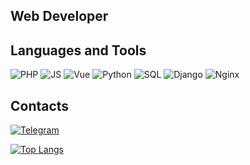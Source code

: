 ## Web Developer

## Languages and Tools

![PHP](https://img.shields.io/badge/-PHP-090909?style=for-the-badge&logo=php&logoColor=777BB4)
![JS](https://img.shields.io/badge/-JavaScript-090909?style=for-the-badge&logo=javascript&logoColor=F7DF1E)
![Vue](https://img.shields.io/badge/-Vue-090909?style=for-the-badge&logo=vue.js&logoColor=4FC08D)
![Python](https://img.shields.io/badge/-Python-090909?style=for-the-badge&logo=python&logoColor=3776AB)
![SQL](https://img.shields.io/badge/-Sql-090909?style=for-the-badge&logo=postgresql&logoColor=4169E1)
![Django](https://img.shields.io/badge/-Django-090909?style=for-the-badge&logo=django&logoColor=092E20)
![Nginx](https://img.shields.io/badge/-Nginx-090909?style=for-the-badge&logo=nginx&logoColor=009639)

## Contacts

[![Telegram](https://img.shields.io/badge/-Telegram-090909?style=for-the-badge&logo=telegram&logoColor=26A5E4)](https://t.me/eevaken)

[![Top Langs](https://github-readme-stats.vercel.app/api/top-langs/?username=eevaken&layout=compact&show_icons=true&bg_color=090909&text_color=fff&title_color=FFF&border_color=090909&border_radius=0)](https://github.com/EeVakEn?tab=repositories)

